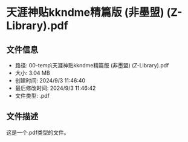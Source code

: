 ﻿# 天涯神贴kkndme精篇版 (非墨盟) (Z-Library).pdf

## 文件信息
- 路径: 00-temp\天涯神贴kkndme精篇版 (非墨盟) (Z-Library).pdf
- 大小: 3.04 MB
- 创建时间: 2024/9/3 11:46:40
- 最后修改时间: 2024/9/3 11:46:42
- 文件类型: .pdf

## 文件描述
这是一个.pdf类型的文件。

